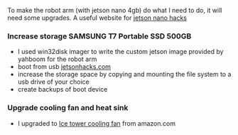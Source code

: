 To make the robot arm (with jetson nano 4gb) do what I need to do, it will need some upgrades.
A useful website for [jetson nano hacks](https://www.jetsonhacks.com/)


### Increase storage  SAMSUNG T7 Portable SSD 500GB
 - I used win32disk imager to write the custom jetson image provided by yahboom for the robot arm
 - boot from usb [jetsonhacks.com](https://jetsonhacks.com/2021/03/10/jetson-nano-boot-from-usb/)
 - increase the storage space by copying and mounting the file system to a usb drive of your choice
 - create backups of boot device
 




### Upgrade cooling fan and heat sink
 - I upgraded to [Ice tower cooling fan](https://www.amazon.com/GeeekPi-Low-Profile-Horizontal-Radiator-Colorful/dp/B07ZYW6ZVR/ref=sr_1_3?crid=2GY7QMQU6IJJ&keywords=ice+tower+cooling+fan+jetson+nano&qid=1690327939&sprefix=ice+tower+cooling+fan+jetson+nano%2Caps%2C132&sr=8-3) from amazon.com

